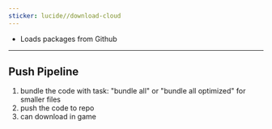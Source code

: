 ```yaml
---
sticker: lucide//download-cloud
---
```


- Loads packages from Github

---

## Push Pipeline

1. bundle the code with task: "bundle all" or "bundle all optimized" for smaller files
2. push the code to repo
3. can download in game
